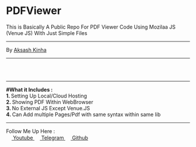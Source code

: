 # PDFViewer
This is Basically A Public Repo For PDF Viewer Code Using Mozilaa JS (Venue JS) With Just Simple Files 

<hr>
By <a href="https://akashkinhaak.github.io/portfilio">Aksash Kinha</a>
<hr>
<br>
<br>
<hr>
<b>#What it Includes :</b> 
<br>
<b>1. </b>Setting Up Local/Cloud Hosting       <br>
<b>2. </b>Showing PDF Within WebBrowser         <br>
<b>3. </b>No External JS Except Venue.JS         <br>
<b>4. </b>Can Add multiple Pages/Pdf with same syntax within same lib         <br>

<hr>

Follow Me Up Here : <br>
<a href= "https://www.youtube.com/channel/UC_8qig19f7fZ9LrAWYPATOQ" > <img src=" ./yt.jpg " height="15" width="15"> Youtube </a> 
<a href= " https://t.me/akgames25" > <img src=" tele.jpg " height="15" width="15"> Telegram </a> 
<a href= " https://github.com/akashkinhaak" > <img src=" git.jpg" height="15" width="15"> Github </a>
